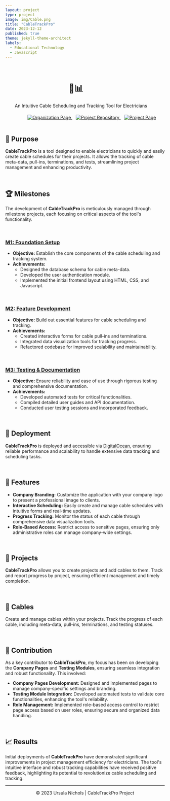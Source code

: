 ```yaml
---
layout: project
type: project
image: img/Cable.png
title: "CableTrackPro"
date: 2023-12-12
published: true
theme: jekyll-theme-architect
labels:
  - Educational Technology
  - Javascript
---
```

<br>

  <h1 style="margin-left: 200px;">🔌📊</h1>
  <p style="margin-left: 30px;">An Intuitive Cable Scheduling and Tracking Tool for Electricians</p>
  
  <div style="margin-top: 20px; margin-left: 70px;">
    <a href="https://ingeniouspartners.github.io/">
      <img src="https://img.shields.io/badge/Organization-Page-1E90FF.svg" alt="Organization Page">
    </a>
    &nbsp;&nbsp;
    <a href="https://github.com/ingeniouspartners/cabletrack.pro">
      <img src="https://img.shields.io/badge/Repository-GitHub-1E90FF.svg" alt="Project Repository">
    </a>
    &nbsp;&nbsp;
    <a href="https://ingeniouspartners.github.io/#cabletrackpro">
      <img src="https://img.shields.io/badge/Project-Page-1E90FF.svg" alt="Project Page">
    </a>
  </div>



<br>

## 🎯 Purpose
**CableTrackPro** is a tool designed to enable electricians to quickly and easily create cable schedules for their projects. It allows the tracking of cable meta-data, pull-ins, terminations, and tests, streamlining project management and enhancing productivity.

<br>

## 🏆 Milestones
The development of **CableTrackPro** is meticulously managed through milestone projects, each focusing on critical aspects of the tool's functionality.

<br>

### [M1: Foundation Setup](https://github.com/orgs/ingeniouspartners/projects/1)
- **Objective:** Establish the core components of the cable scheduling and tracking system.
- **Achievements:**
  - Designed the database schema for cable meta-data.
  - Developed the user authentication module.
  - Implemented the initial frontend layout using HTML, CSS, and Javascript.

<br>

### [M2: Feature Development](https://github.com/orgs/ingeniouspartners/projects/2)
- **Objective:** Build out essential features for cable scheduling and tracking.
- **Achievements:**
  - Created interactive forms for cable pull-ins and terminations.
  - Integrated data visualization tools for tracking progress.
  - Refactored codebase for improved scalability and maintainability.

<br>

### [M3: Testing & Documentation](https://github.com/orgs/ingeniouspartners/projects/3)
- **Objective:** Ensure reliability and ease of use through rigorous testing and comprehensive documentation.
- **Achievements:**
  - Developed automated tests for critical functionalities.
  - Compiled detailed user guides and API documentation.
  - Conducted user testing sessions and incorporated feedback.

<br>

## 🚀 Deployment
**CableTrackPro** is deployed and accessible via [DigitalOcean](https://app.cabletrack.pro/), ensuring reliable performance and scalability to handle extensive data tracking and scheduling tasks.

<br>

## 🌟 Features
- **Company Branding:** Customize the application with your company logo to present a professional image to clients.
- **Interactive Scheduling:** Easily create and manage cable schedules with intuitive forms and real-time updates.
- **Progress Tracking:** Monitor the status of each cable through comprehensive data visualization tools.
- **Role-Based Access:** Restrict access to sensitive pages, ensuring only administrative roles can manage company-wide settings.

<br>

## 📁 Projects
**CableTrackPro** allows you to create projects and add cables to them. Track and report progress by project, ensuring efficient management and timely completion.

<br>

## 🔌 Cables
Create and manage cables within your projects. Track the progress of each cable, including meta-data, pull-ins, terminations, and testing statuses.

<br>

## 🤝 Contribution
As a key contributor to **CableTrackPro**, my focus has been on developing the **Company Pages** and **Testing Modules**, ensuring seamless integration and robust functionality. This involved:
- **Company Pages Development:** Designed and implemented pages to manage company-specific settings and branding.
- **Testing Module Integration:** Developed automated tests to validate core functionalities, enhancing the tool's reliability.
- **Role Management:** Implemented role-based access control to restrict page access based on user roles, ensuring secure and organized data handling.

<br>

## 📈 Results
Initial deployments of **CableTrackPro** have demonstrated significant improvements in project management efficiency for electricians. The tool's intuitive interface and robust tracking capabilities have received positive feedback, highlighting its potential to revolutionize cable scheduling and tracking.

---
  
<div align="center">
  <p>© 2023 Ursula Nichols | CableTrackPro Project</p>
</div>
